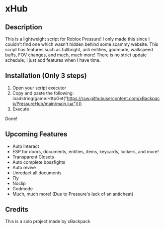 # xHub

## Description

This is a lightweight script for Roblox Pressure! I only made this since I couldn't find one which wasn't hidden behind some scammy website. This script has features such as fullbright, anti entities, godmode, walkspeed buffs, FOV changes, and much, much more! There is no strict update schedule; I just add features when I have time.

## Installation (Only 3 steps)

1. Open your script executor
2. Copy and paste the following: loadstring(game:HttpGet("https://raw.githubusercontent.com/xBackpack/PressureHub/main/main.lua"))()
3. Execute

Done!

## Upcoming Features

- Auto Interact
- ESP for doors, documents, entities, items, keycards, lockers, and more!
- Transparent Closets
- Auto complete bossfights
- Auto revive
- Unredact all documents
- Fly
- Noclip
- Godmode
- Much, much more! (Due to Pressure's lack of an anticheat)

## Credits

This is a solo project made by xBackpack
